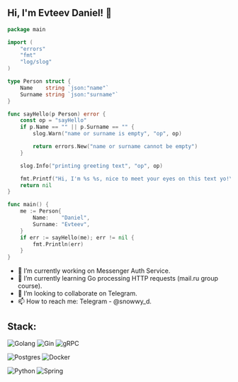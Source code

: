 ## Hi, I'm Evteev Daniel! 👋

```go
package main

import (
	"errors"
	"fmt"
	"log/slog"
)

type Person struct {
	Name    string `json:"name"`
	Surname string `json:"surname"`
}

func sayHello(p Person) error {
	const op = "sayHello"
	if p.Name == "" || p.Surname == "" {
		slog.Warn("name or surname is empty", "op", op)

		return errors.New("name or surname cannot be empty")
	}

	slog.Info("printing greeting text", "op", op)

	fmt.Printf("Hi, I'm %s %s, nice to meet your eyes on this text yo!\n", p.Surname, p.Name)
	return nil
}

func main() {
	me := Person{
		Name:    "Daniel",
		Surname: "Evteev",
	}
	if err := sayHello(me); err != nil {
		fmt.Println(err)
	}
}
```

- 🔭 I’m currently working on Messenger Auth Service.
- 🌱 I’m currently learning Go processing HTTP requests (mail.ru group course).
- 👯 I’m looking to collaborate on Telegram.
- 📫 How to reach me: Telegram - @snowwy_d.

## Stack:
<p>
 <img alt="Golang" src="https://img.shields.io/badge/Go-Basics-%233388FF" />
 <img alt="Gin" src="https://img.shields.io/badge/Gin-REST_Api-%230055EE" />
 <img alt="gRPC" src="https://img.shields.io/badge/Go-gRPC-%23AA88FF" />

</p>
<p>
  <img alt="Postgres" src="https://img.shields.io/badge/PostgreSQL-Basics-%230033CC" />
  <img alt="Docker" src="https://img.shields.io/badge/Docker-%2BDB-%230011AA" />
</p>
<p>
  <img alt="Python" src="https://img.shields.io/badge/Python-Basics-yellow" />
  <img alt="Spring" src="https://img.shields.io/badge/Java-Spring-orange" />
</p>
